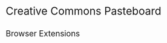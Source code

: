 # <span style="font-weight: normal;">Creative Commons Pasteboard</span>

## <span style="font-weight: normal;">Browser Extensions</span>
